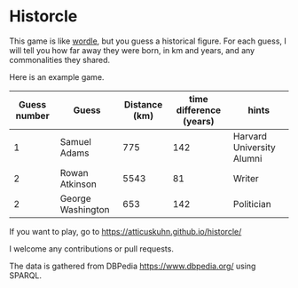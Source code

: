 # Historcle

This game is like [wordle](https://www.nytimes.com/games/wordle/index.html), but you guess a historical figure. For each guess, I will tell
you how far away they were born, in km and years, and any commonalities they shared.

Here is an example game.

| Guess number      | Guess | Distance (km)| time difference (years) | hints|
| ----------- | ----------- | ---------| -------- | -------|
| 1      | Samuel Adams       |775| 142| Harvard University Alumni|
| 2   | Rowan Atkinson        |	5543|81| Writer| 
| 2   | George Washington        |	653|142| Politician| 

If you want to play, go to https://atticuskuhn.github.io/historcle/

I welcome any contributions or pull requests.

The data is gathered from DBPedia 
https://www.dbpedia.org/
using SPARQL.